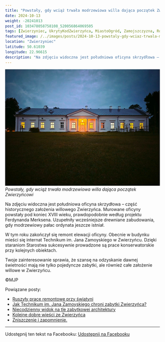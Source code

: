 ```yaml
---
title: "Powstały, gdy wciąż trwała modrzewiowa willa dająca początek Zwierzyńcowi"
date: 2024-10-13
weight: -20241013
post_id: 103478058758108_520056864069505
tags: [Zwierzyniec, UkrytyKodZwierzyńca, MiastoOgród, Zamojszczyzna, Roztocze, Lubelskie, villarestituta, turystyka, dziedzictwo, zabytki, krajobrazy, TajemnicePrzeszłości, PodróżeWczasie, MagiczneMiejsce]
featured_image: /../images/posts/2024-10-13-powstaly-gdy-wciaz-trwala-modrzewiowa-willa-dajaca-poczatek.jpg
location: "Zwierzyniec"
latitude: 50.61039
longitude: 22.96615
description: "Na zdjęciu widoczna jest południowa oficyna skrzydłowa – część historycznego założenia willowego Zwierzyńca. Murowane oficyny powstały pod koniec XVII..."
---
```


![Powstały, gdy wciąż trwała modrzewiowa willa dająca początek Zwierzyńcowi](/images/posts/2024-10-13-powstaly-gdy-wciaz-trwala-modrzewiowa-willa-dajaca-poczatek.jpg)
*Powstały, gdy wciąż trwała modrzewiowa willa dająca początek Zwierzyńcowi*

Na zdjęciu widoczna jest południowa oficyna skrzydłowa – część historycznego założenia willowego Zwierzyńca. Murowane oficyny powstały pod koniec XVIII wieku, prawdopodobnie według projektu Ferdynanda Merksena. Uzupełniły wcześniejsze drewniane zabudowania, gdy modrzewiowy pałac ordynata jeszcze istniał.

W tym roku zakończył się remont elewacji oficyny. Obecnie w budynku mieści się internat Technikum im. Jana Zamoyskiego w Zwierzyńcu. Dzięki staraniom Starostwa sukcesywnie prowadzone są prace konserwatorskie przy kolejnych obiektach.

Twoje zainteresowanie sprawia, że szansę na odzyskanie dawnej świetności mają nie tylko pojedyncze zabytki, ale również całe założenie willowe w Zwierzyńcu.



©MJP

Powiązane posty:
- [Ruszyły prace remontowe przy świątyni](/posts/Ruszyly-prace-remontowe-przy-swiatyni)
- [Jak Technikum im. Jana Zamoyskiego chroni zabytki Zwierzyńca?](/posts/Jak-Technikum-im-Jana-Zamoyskiego-chroni-zabytki-Zwierzynca)
- [Niecodzienny widok na tle zabytkowej architektury](/posts/Niecodzienny-widok-na-tle-zabytkowej-architektury)
- [Kolejne dobre wieści ze Zwierzyńca](/posts/Kolejne-dobre-wiesci-ze-Zwierzynca)
- [Zniszczenie i zapomnienie.](/posts/Zniszczenie-i-zapomnienie)


---

Udostępnij ten tekst na Facebooku:
[Udostępnij na Facebooku](https://www.facebook.com/sharer/sharer.php?u=https://stowarzyszeniewachniewskiej.pl/posts/Powstaly-gdy-wciaz-trwala-modrzewiowa-willa-dajaca-poczatek)

<script type="application/ld+json">
{
  "@context": "https://schema.org",
  "@type": "BlogPosting",
  "headline": "Powstały, gdy wciąż trwała modrzewiowa willa dająca początek Zwierzyńcowi",
  "datePublished": "2024-10-13",
  "dateModified": "2024-10-13",
  "author": {
    "@type": "Person",
    "name": "Michał Jan Patyk"
  },
  "publisher": {
    "@type": "Organization",
    "name": "Stowarzyszenie im. Aleksandry Wachniewskiej",
    "logo": {
      "@type": "ImageObject",
      "url": "https://stowarzyszeniewachniewskiej.pl/images/logo/logo.svg"
    }
  },
  "mainEntityOfPage": {
    "@type": "WebPage",
    "@id": "https://stowarzyszeniewachniewskiej.pl/posts/powstaly-gdy-wciaz-trwala-modrzewiowa-willa-dajaca-poczatek"
  },
  "image": {
    "@type": "ImageObject",
    "url": "https://stowarzyszeniewachniewskiej.pl//images/posts/2024-10-13-powstaly-gdy-wciaz-trwala-modrzewiowa-willa-dajaca-poczatek.jpg"
  },
  "articleSection": "Dziedzictwo Kulturowe i Zabytki",
  "keywords": "[Zwierzyniec, UkrytyKodZwierzyńca, MiastoOgród, Zamojszczyzna, Roztocze, Lubelskie, villarestituta, turystyka, dziedzictwo, zabytki, krajobrazy, TajemnicePrzeszłości, PodróżeWczasie, MagiczneMiejsce]",
  "wordCount": 88,
  "articleBody": "Na zdjęciu widoczna jest południowa oficyna skrzydłowa – część historycznego założenia willowego Zwierzyńca. Murowane oficyny powstały pod koniec XVIII wieku, prawdopodobnie według projektu Ferdynanda Merksena. Uzupełniły wcześniejsze drewniane zabudowania, gdy modrzewiowy pałac ordynata jeszcze istniał.\n\nW tym roku zakończył się remont elewacji oficyny. Obecnie w budynku mieści się internat Technikum im. Jana Zamoyskiego w Zwierzyńcu. Dzięki staraniom Starostwa sukcesywnie prowadzone są prace konserwatorskie przy kolejnych obiektach.\n\nTwoje zainteresowanie sprawia, że szansę na odzyskanie dawnej świetności mają nie tylko pojedyncze zabytki, ale również całe założenie willowe w Zwierzyńcu.\n\n\n\n©MJP",
  "description": "Na zdjęciu widoczna jest południowa oficyna skrzydłowa – część historycznego założenia willowego Zwierzyńca. Murowane oficyny powstały pod koniec XVII...",
  "copyrightHolder": {
    "@type": "Person",
    "name": "Michał Jan Patyk"
  }
}
</script>
<script type="application/ld+json">
{
  "@context": "https://schema.org",
  "@type": "BreadcrumbList",
  "itemListElement": [
    {
      "@type": "ListItem",
      "position": 1,
      "name": "Home",
      "item": "https://stowarzyszeniewachniewskiej.pl"
    },
    {
      "@type": "ListItem",
      "position": 2,
      "name": "posts",
      "item": "https://stowarzyszeniewachniewskiej.pl/posts"
    },
    {
      "@type": "ListItem",
      "position": 3,
      "name": "Powstały, gdy wciąż trwała modrzewiowa willa dająca początek Zwierzyńcowi",
      "item": "https://stowarzyszeniewachniewskiej.pl/posts/powstaly-gdy-wciaz-trwala-modrzewiowa-willa-dajaca-poczatek"
    }
  ]
}
</script>
